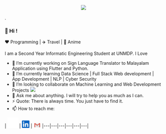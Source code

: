 <p align="center">
  <img src="https:&#x2F;&#x2F;www.canva.com&#x2F;design&#x2F;DAFT7ZWH7-8&#x2F;view?embed" />
 
</p>
  
.

### 👋 Hi ! 
  
:heart: Programming | :airplane: Travel | :blue_heart: Anime
  
I am a Second Year Informatic Engineering Student at UNMDP. I Love 

- 🔭 I’m currently working on Sign Language Translator to Malayalam Application using Flutter and Python.
- 🌱 I’m currently learning Data Science | Full Stack Web development | App Development | NLP | Cyber Security
- 👯 I’m looking to collaborate on Machine Learning and Web Development Projects <img src="https://media.giphy.com/media/WUlplcMpOCEmTGBtBW/giphy.gif" width="30">
- 💬 Ask me about anything. I will try to help you as much as I can.
- ⚡ Quote: There is always time. You just have to find it.
- 📫 How to reach me:

| [<img src="https://raw.githubusercontent.com/Delta456/Delta456/master/img/github.png" alt="github logo" width="34">](https://github.com/Amchuz) |  [<img src="https://github.com/Amchuz/Amchuz/blob/master/linkedin.jpeg" alt="linkedin logo" width="24">](www.linkedin.com/in/sofia-sawczuk) |  [<img src="https://github.com/Amchuz/Amchuz/blob/master/gmail.jpeg" alt="gmail logo" width="24">](sofiasawczuka@gmail.com)
|---|---|---|---|---|---|
